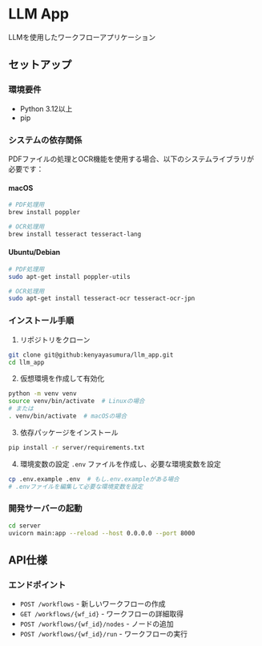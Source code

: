# LLM App

LLMを使用したワークフローアプリケーション

## セットアップ

### 環境要件
- Python 3.12以上
- pip

### システムの依存関係

PDFファイルの処理とOCR機能を使用する場合、以下のシステムライブラリが必要です：

#### macOS
```bash
# PDF処理用
brew install poppler

# OCR処理用
brew install tesseract tesseract-lang
```

#### Ubuntu/Debian
```bash
# PDF処理用
sudo apt-get install poppler-utils

# OCR処理用
sudo apt-get install tesseract-ocr tesseract-ocr-jpn
```

### インストール手順

1. リポジトリをクローン
```bash
git clone git@github:kenyayasumura/llm_app.git
cd llm_app
```

2. 仮想環境を作成して有効化
```bash
python -m venv venv
source venv/bin/activate  # Linuxの場合
# または
. venv/bin/activate  # macOSの場合
```

3. 依存パッケージをインストール
```bash
pip install -r server/requirements.txt
```

4. 環境変数の設定
`.env` ファイルを作成し、必要な環境変数を設定
```bash
cp .env.example .env  # もし.env.exampleがある場合
# .envファイルを編集して必要な環境変数を設定
```

### 開発サーバーの起動

```bash
cd server
uvicorn main:app --reload --host 0.0.0.0 --port 8000
```

## API仕様

### エンドポイント

- `POST /workflows` - 新しいワークフローの作成
- `GET /workflows/{wf_id}` - ワークフローの詳細取得
- `POST /workflows/{wf_id}/nodes` - ノードの追加
- `POST /workflows/{wf_id}/run` - ワークフローの実行